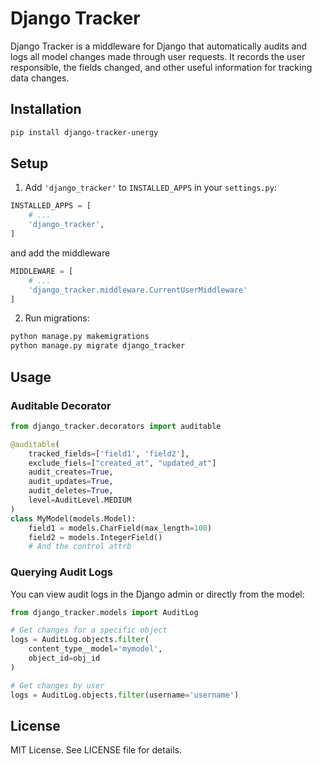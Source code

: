 # Django Tracker

Django Tracker is a middleware for Django that automatically audits and logs all model changes made through user requests. It records the user responsible, the fields changed, and other useful information for tracking data changes.

## Installation

```bash
pip install django-tracker-unergy
```

## Setup

1. Add `'django_tracker'` to `INSTALLED_APPS` in your `settings.py`:

```python
INSTALLED_APPS = [
    # ...
    'django_tracker',
]
```
and add the middleware
```python
MIDDLEWARE = [
    # ...
    'django_tracker.middleware.CurrentUserMiddleware'
]
```

2. Run migrations:

```bash
python manage.py makemigrations
python manage.py migrate django_tracker
```

## Usage

### Auditable Decorator

```python
from django_tracker.decorators import auditable

@auditable(
    tracked_fields=['field1', 'field2'],
    exclude_fiels=["created_at", "updated_at"]
    audit_creates=True,
    audit_updates=True,
    audit_deletes=True,
    level=AuditLevel.MEDIUM
)
class MyModel(models.Model):
    field1 = models.CharField(max_length=100)
    field2 = models.IntegerField()
    # And the control attrb
```

### Querying Audit Logs

You can view audit logs in the Django admin or directly from the model:

```python
from django_tracker.models import AuditLog

# Get changes for a specific object
logs = AuditLog.objects.filter(
    content_type__model='mymodel',
    object_id=obj_id
)

# Get changes by user
logs = AuditLog.objects.filter(username='username')
```

## License

MIT License. See LICENSE file for details.
